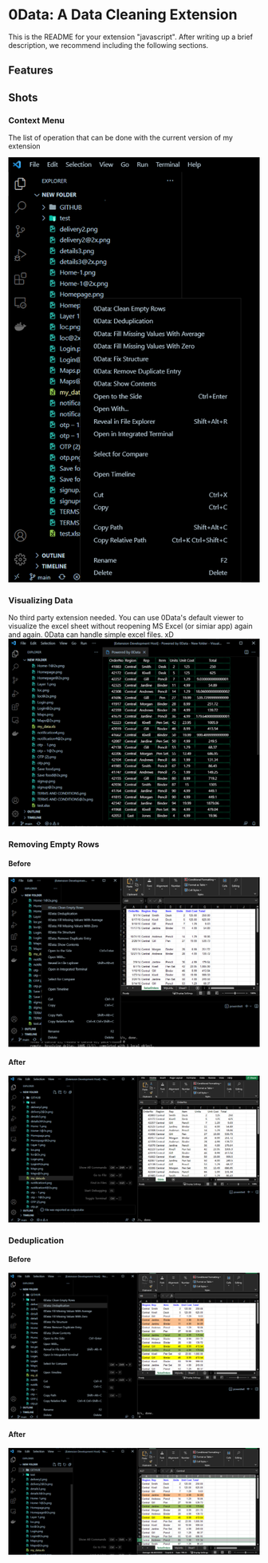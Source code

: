 # 0Data: A Data Cleaning Extension

This is the README for your extension "javascript". After writing up a brief description, we recommend including the following sections.

## Features

## Shots

### Context Menu
The list of operation that can be done with the current version of my extension

![Alt text](shots/context_menu.png?raw=true "Context Menu")

### Visualizing Data
No third party extension needed. You can use 0Data's default viewer to visualize the excel sheet without reopening MS Excel (or simiar app) again and again. 0Data can handle simple excel files. xD
![Alt text](shots/visualize.png?raw=true "Visualize")

### Removing Empty Rows

#### Before

![Alt text](shots/clean_empty_before.png?raw=true "Before")

#### After

![Alt text](shots/clean_empty_after.png?raw=true "Before")

### Deduplication

#### Before

![Alt text](shots/deduplication_before.png?raw=true "Before")

#### After

![Alt text](shots/deduplication_after.png?raw=true "Before")